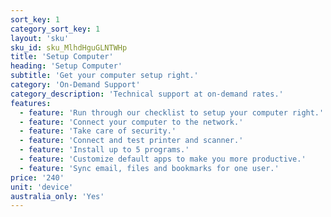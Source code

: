 ```yaml
---
sort_key: 1
category_sort_key: 1
layout: 'sku'
sku_id: sku_MlhdHguGLNTWHp
title: 'Setup Computer'
heading: 'Setup Computer'
subtitle: 'Get your computer setup right.'
category: 'On-Demand Support'
category_description: 'Technical support at on-demand rates.'
features:
  - feature: 'Run through our checklist to setup your computer right.'
  - feature: 'Connect your computer to the network.'
  - feature: 'Take care of security.'
  - feature: 'Connect and test printer and scanner.'
  - feature: 'Install up to 5 programs.'
  - feature: 'Customize default apps to make you more productive.'
  - feature: 'Sync email, files and bookmarks for one user.'
price: '240'
unit: 'device'
australia_only: 'Yes'
---
```

